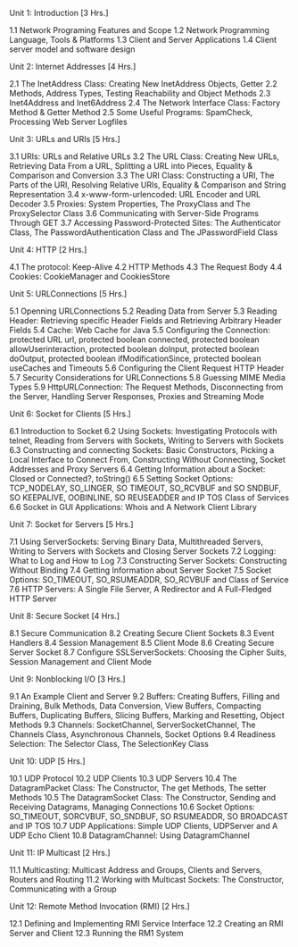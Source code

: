 Unit 1: Introduction [3 Hrs.]

1.1 Network Programing Features and Scope
1.2 Network Programming Language, Tools & Platforms
1.3 Client and Server Applications
1.4 Client server model and software design

Unit 2: Internet Addresses [4 Hrs.]

2.1 The InetAddress Class: Creating New InetAddress Objects, Getter
2.2 Methods, Address Types, Testing Reachability and Object Methods
2.3 Inet4Address and Inet6Address
2.4 The Network Interface Class: Factory Method & Getter Method
2.5 Some Useful Programs: SpamCheck, Processing Web Server Logfiles

Unit 3: URLs and URIs [5 Hrs.] 

3.1 URIs: URLs and Relative URLs
3.2 The URL Class: Creating New URLs, Retrieving Data From a URL, Splitting a URL into Pieces, Equality & Comparison and Conversion
3.3 The URI Class: Constructing a URI, The Parts of the URI, Resolving Relative URIs, Equality & Comparison and String Representation
3.4 x-www-form-urlencoded: URL Encoder and URL Decoder
3.5 Proxies: System Properties, The ProxyClass and The ProxySelector Class
3.6 Communicating with Server-Side Programs Through GET
3.7 Accessing Password-Protected Sites: The Authenticator Class, The PasswordAuthentication Class and The JPasswordField Class

Unit 4: HTTP [2 Hrs.]

4.1 The protocol: Keep-Alive
4.2 HTTP Methods
4.3 The Request Body
4.4 Cookies: CookieManager and CookiesStore

Unit 5: URLConnections [5 Hrs.]

5.1 Openning URLConnections
5.2 Reading Data from Server
5.3 Reading Header: Retrieving specific Header Fields and Retrieving Arbitrary Header Fields
5.4 Cache: Web Cache for Java
5.5 Configuring the Connection: protected URL url, protected boolean connected, protected boolean allowUserinteraction, protected boolean dolnput, protected boolean doOutput, protected boolean ifModificationSince, protected boolean useCaches and Timeouts
5.6 Configuring the Client Request HTTP Header
5.7 Security Considerations for URLConnections
5.8 Guessing MIME Media Types
5.9 HttpURLConnection: The Request Methods, Disconnecting from the Server, Handling Server Responses, Proxies and Streaming Mode

Unit 6: Socket for Clients [5 Hrs.]

6.1 Introduction to Socket
6.2 Using Sockets: Investigating Protocols with telnet, Reading from Servers with Sockets, Writing to Servers with Sockets
6.3 Constructing and connecting Sockets: Basic Constructors, Picking a Local Interface to Connect From, Constructing Without Connecting, Socket Addresses and Proxy Servers
6.4 Getting Information about a Socket: Closed or Connected?, toString()
6.5 Setting Socket Options: TCP_NODELAY, SO_LINGER, SO TIMEOUT, SO_RCVBUF and SO SNDBUF, SO KEEPALIVE, OOBINLINE, SO REUSEADDER and IP TOS Class of Services
6.6 Socket in GUI Applications: Whois and A Network Client Library

Unit 7: Socket for Servers [5 Hrs.]

7.1 Using ServerSockets: Serving Binary Data, Multithreaded Servers, Writing to Servers with Sockets and Closing Server Sockets
7.2 Logging: What to Log and How to Log
7.3 Constructing Server Sockets: Constructing Without Binding
7.4 Getting Information about Server Socket
7.5 Socket Options: SO_TIMEOUT, SO_RSUMEADDR, SO_RCVBUF and Class of Service
7.6 HTTP Servers: A Single File Server, A Redirector and A Full-Fledged HTTP Server

Unit 8: Secure Socket [4 Hrs.]

8.1 Secure Communication
8.2 Creating Secure Client Sockets
8.3 Event Handlers
8.4 Session Management
8.5 Client Mode
8.6 Creating Secure Server Socket
8.7 Configure SSLServerSockets: Choosing the Cipher Suits, Session Management and Client Mode

Unit 9: Nonblocking I/O [3 Hrs.]

9.1 An Example Client and Server
9.2 Buffers: Creating Buffers, Filling and Draining, Bulk Methods, Data Conversion, View Buffers, Compacting Buffers, Duplicating Buffers, Slicing Buffers, Marking and Resetting, Object Methods
9.3 Channels: SocketChannel, ServerSocketChannel, The Channels Class, Asynchronous Channels, Socket Options
9.4 Readiness Selection: The Selector Class, The SelectionKey Class

Unit 10: UDP [5 Hrs.]

10.1 UDP Protocol
10.2 UDP Clients
10.3 UDP Servers
10.4 The DatagramPacket Class: The Constructor, The get Methods, The setter Methods
10.5 The DatagramSocket Class: The Constructor, Sending and Receiving Datagrams, Managing Connections
10.6 Socket Options: SO_TIMEOUT, SORCVBUF, SO_SNDBUF, SO RSUMEADDR, SO BROADCAST and IP TOS
10.7 UDP Applications: Simple UDP Clients, UDPServer and A UDP Echo Client
10.8 DatagramChannel: Using DatagramChannel

Unit 11: IP Multicast [2 Hrs.]

11.1 Multicasting: Multicast Address and Groups, Clients and Servers, Routers and Routing
11.2 Working with Multicast Sockets: The Constructor, Communicating with a Group

Unit 12: Remote Method Invocation (RMI) [2 Hrs.]

12.1 Defining and Implementing RMI Service Interface
12.2 Creating an RMI Server and Client
12.3 Running the RM1 System
